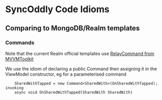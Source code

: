 # SyncOddly Code Idioms

## Comparing to MongoDB/Realm templates

### Commands
Note that the current Realm official templates use [RelayCommand from MVVMToolkit][RC]

We use the idiom of declaring a public Command then assigning it in the ViewModel constructor, eg for a parameterised command

```
    SharedWithTapped = new Command<SharedWith>(OnSharedWithTapped);
invoking
    async void OnSharedWithTapped(SharedWith SharedWith)
```    


[RC]: https://learn.microsoft.com/en-us/dotnet/communitytoolkit/mvvm/generators/relaycommand
